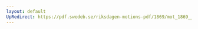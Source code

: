 ```yaml
---
layout: default
UpRedirect: https://pdf.swedeb.se/riksdagen-motions-pdf/1869/mot_1869__fk__00016/mot_1869__fk__00016_001.pdf
---
```

